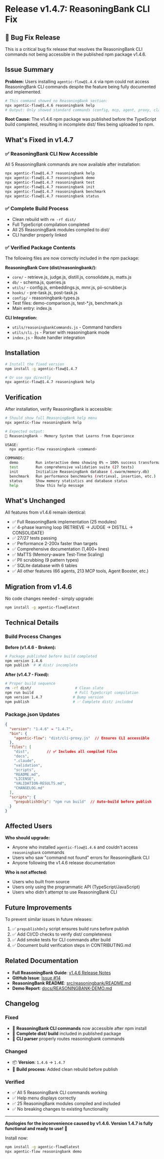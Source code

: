 # Release v1.4.7: ReasoningBank CLI Fix

## 🐛 Bug Fix Release

This is a critical bug fix release that resolves the ReasoningBank CLI commands not being accessible in the published npm package v1.4.6.

## Issue Summary

**Problem:** Users installing `agentic-flow@1.4.6` via npm could not access ReasoningBank CLI commands despite the feature being fully documented and implemented.

```bash
# This command showed no ReasoningBank section:
npx agentic-flow@1.4.6 reasoningbank help
# Output: Only showed standard commands (config, mcp, agent, proxy, claude-code)
```

**Root Cause:** The v1.4.6 npm package was published before the TypeScript build completed, resulting in incomplete dist/ files being uploaded to npm.

## What's Fixed in v1.4.7

### ✅ ReasoningBank CLI Now Accessible

All 5 ReasoningBank commands are now available after installation:

```bash
npx agentic-flow@1.4.7 reasoningbank help
npx agentic-flow@1.4.7 reasoningbank demo
npx agentic-flow@1.4.7 reasoningbank test
npx agentic-flow@1.4.7 reasoningbank init
npx agentic-flow@1.4.7 reasoningbank benchmark
npx agentic-flow@1.4.7 reasoningbank status
```

### ✅ Complete Build Process

- Clean rebuild with `rm -rf dist/`
- Full TypeScript compilation completed
- All 25 ReasoningBank modules compiled to dist/
- CLI handler properly linked

### ✅ Verified Package Contents

The following files are now correctly included in the npm package:

**ReasoningBank Core (dist/reasoningbank/):**
- `core/` - retrieve.js, judge.js, distill.js, consolidate.js, matts.js
- `db/` - schema.js, queries.js
- `utils/` - config.js, embeddings.js, mmr.js, pii-scrubber.js
- `hooks/` - pre-task.js, post-task.js
- `config/` - reasoningbank-types.js
- Test files: demo-comparison.js, test-*.js, benchmark.js
- Main entry: index.js

**CLI Integration:**
- `utils/reasoningbankCommands.js` - Command handlers
- `utils/cli.js` - Parser with reasoningbank mode
- `index.js` - Route handler integration

## Installation

```bash
# Install the fixed version
npm install -g agentic-flow@1.4.7

# Or use npx directly
npx agentic-flow@1.4.7 reasoningbank help
```

## Verification

After installation, verify ReasoningBank is accessible:

```bash
# Should show full ReasoningBank help menu
npx agentic-flow reasoningbank help

# Expected output:
🧠 ReasoningBank - Memory System that Learns from Experience

USAGE:
  npx agentic-flow reasoningbank <command>

COMMANDS:
  demo        Run interactive demo showing 0% → 100% success transformation
  test        Run comprehensive validation suite (27 tests)
  init        Initialize ReasoningBank database (.swarm/memory.db)
  benchmark   Run performance benchmarks (retrieval, insertion, etc.)
  status      Show memory statistics and database status
  help        Show this help message
```

## What's Unchanged

All features from v1.4.6 remain identical:

- ✅ Full ReasoningBank implementation (25 modules)
- ✅ 4-phase learning loop (RETRIEVE → JUDGE → DISTILL → CONSOLIDATE)
- ✅ 27/27 tests passing
- ✅ Performance 2-200x faster than targets
- ✅ Comprehensive documentation (1,400+ lines)
- ✅ MaTTS (Memory-aware Test-Time Scaling)
- ✅ PII scrubbing (9 pattern types)
- ✅ SQLite database with 6 tables
- ✅ All other features (66 agents, 213 MCP tools, Agent Booster, etc.)

## Migration from v1.4.6

No code changes needed - simply upgrade:

```bash
npm install -g agentic-flow@latest
```

## Technical Details

### Build Process Changes

**Before (v1.4.6 - Broken):**
```bash
# Package published before build completed
npm version 1.4.6
npm publish  # ❌ dist/ incomplete
```

**After (v1.4.7 - Fixed):**
```bash
# Proper build sequence
rm -rf dist/                    # Clean slate
npm run build                   # Full TypeScript compilation
npm version 1.4.7              # Bump version
npm publish                    # ✅ Complete dist/ included
```

### Package.json Updates

```json
{
  "version": "1.4.6" → "1.4.7",
  "bin": {
    "agentic-flow": "dist/cli-proxy.js"  // Ensures CLI accessible
  },
  "files": [
    "dist",        // ✅ Includes all compiled files
    "docs",
    ".claude",
    "validation",
    "scripts",
    "README.md",
    "LICENSE",
    "VALIDATION-RESULTS.md",
    "CHANGELOG.md"
  ],
  "scripts": {
    "prepublishOnly": "npm run build"  // Auto-build before publish
  }
}
```

## Affected Users

**Who should upgrade:**
- Anyone who installed `agentic-flow@1.4.6` and couldn't access `reasoningbank` commands
- Users who saw "command not found" errors for ReasoningBank CLI
- Anyone following the v1.4.6 release documentation

**Who is not affected:**
- Users who built from source
- Users only using the programmatic API (TypeScript/JavaScript)
- Users who didn't attempt to use ReasoningBank CLI

## Future Improvements

To prevent similar issues in future releases:

1. ✅ `prepublishOnly` script ensures build runs before publish
2. ✅ Add CI/CD checks to verify dist/ completeness
3. ✅ Add smoke tests for CLI commands after build
4. ✅ Document build verification steps in CONTRIBUTING.md

## Related Documentation

- **Full ReasoningBank Guide**: [v1.4.6 Release Notes](./v1.4.6-reasoningbank-release.md)
- **GitHub Issue**: [Issue #14](https://github.com/ruvnet/agentic-flow/issues/14)
- **ReasoningBank README**: [src/reasoningbank/README.md](../../src/reasoningbank/README.md)
- **Demo Report**: [docs/REASONINGBANK-DEMO.md](../../docs/REASONINGBANK-DEMO.md)

## Changelog

### Fixed
- 🐛 **ReasoningBank CLI commands** now accessible after npm install
- 🐛 **Complete dist/ build** included in published package
- 🐛 **CLI parser** properly routes reasoningbank commands

### Changed
- 📦 **Version**: `1.4.6` → `1.4.7`
- 🔧 **Build process**: Added clean rebuild before publish

### Verified
- ✅ All 5 ReasoningBank CLI commands working
- ✅ Help menu displays correctly
- ✅ 25 ReasoningBank modules compiled and included
- ✅ No breaking changes to existing functionality

---

**Apologies for the inconvenience caused by v1.4.6. Version 1.4.7 is fully functional and ready to use!** 🚀

Install now:
```bash
npm install -g agentic-flow@latest
npx agentic-flow reasoningbank demo
```

